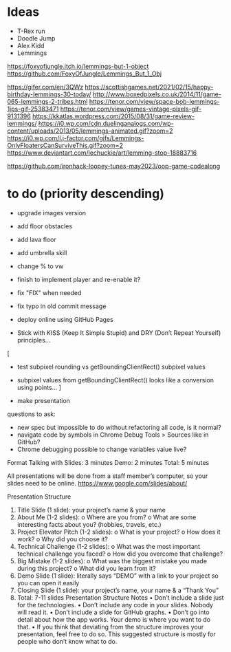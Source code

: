 
# Ideas

- T-Rex run
- Doodle Jump
- Alex Kidd
- Lemmings

https://foxyofjungle.itch.io/lemmings-but-1-object
https://github.com/FoxyOfJungle/Lemmings_But_1_Obj

https://gifer.com/en/3QWz
https://scottishgames.net/2021/02/15/happy-birthday-lemmings-30-today/
http://www.boxedpixels.co.uk/2014/11/game-065-lemmings-2-tribes.html
https://tenor.com/view/space-bob-lemmings-1jps-gif-25383471
https://tenor.com/view/games-vintage-pixels-gif-9131396
https://kkatlas.wordpress.com/2015/08/31/game-review-lemmings/
https://i0.wp.com/cdn.duelinganalogs.com/wp-content/uploads/2013/05/lemmings-animated.gif?zoom=2
https://i0.wp.com/l.j-factor.com/gifs/Lemmings-OnlyFloatersCanSurviveThis.gif?zoom=2
https://www.deviantart.com/lechuckie/art/lemming-stop-18883716

https://github.com/ironhack-loopey-tunes-may2023/oop-game-codealong

# to do (priority descending)

- upgrade images version
- add floor obstacles
- add lava floor
- add umbrella skill
- change % to vw
- finish to implement player and re-enable it?
- fix "FIX" when needed
- fix typo in old commit message


- deploy online using GitHub Pages
- Stick with KISS (Keep It Simple Stupid) and DRY (Don’t Repeat Yourself) principles...

[
- test subpixel rounding vs getBoundingClientRect() subpixel values
- subpixel values from getBoundingClientRect() looks like a conversion using points...
]

- make presentation

questions to ask:
- new spec but impossible to do without refactoring all code, is it normal?
- navigate code by symbols in Chrome Debug Tools > Sources like in GitHub?
- Chrome debugging possible to change variables value live?

Format
Talking with Slides: 3 minutes
Demo: 2 minutes
Total: 5 minutes

All presentations will be done from a staff member’s computer, so your slides need to be online.
https://www.google.com/slides/about/

Presentation Structure
1.	Title Slide (1 slide): your project’s name & your name
2.	About Me (1-2 slides):
o	Where are you from?
o	What are some interesting facts about you? (hobbies, travels, etc.)
3.	Project Elevator Pitch (1-2 slides):
o	What is your project?
o	How does it work?
o	Why did you choose it?
4.	Technical Challenge (1-2 slides):
o	What was the most important technical challenge you faced?
o	How did you overcome that challenge?
5.	Big Mistake (1-2 slides):
o	What was the biggest mistake you made during this project?
o	What did you learn from it?
6.	Demo Slide (1 slide): literally says “DEMO” with a link to your project so you can open it easily
7.	Closing Slide (1 slide): your project’s name, your name & a “Thank You”
8.	Total: 7-11 slides
Presentation Structure Notes
•	Don’t include a slide just for the technologies.
•	Don’t include any code in your slides. Nobody will read it.
•	Don’t include a slide for GitHub graphs.
•	Don’t go into detail about how the app works. Your demo is where you want to do that.
•	If you think that deviating from the structure improves your presentation, feel free to do so. This suggested structure is mostly for people who don’t know what to do.